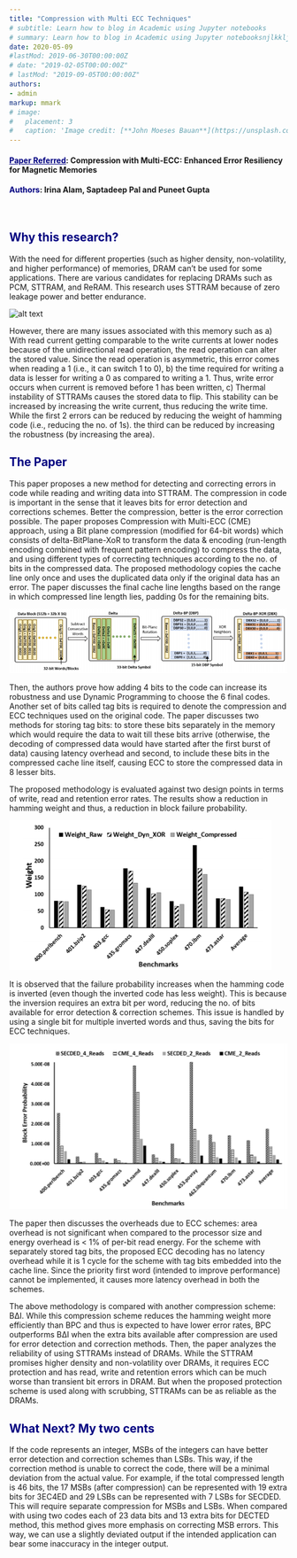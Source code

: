 ```yaml
---
title: "Compression with Multi ECC Techniques"
# subtitle: Learn how to blog in Academic using Jupyter notebooks
# summary: Learn how to blog in Academic using Jupyter notebooksnjlkklj
date: 2020-05-09
#lastMod: 2019-06-30T00:00:00Z
# date: "2019-02-05T00:00:00Z"
# lastMod: "2019-09-05T00:00:00Z"
authors:
- admin
markup: mmark
# image:
#   placement: 3
#   caption: 'Image credit: [**John Moeses Bauan**](https://unsplash.com/photos/OGZtQF8iC0g)'
---
```



<h4><a style="color:navy"; font-weight:normal; href="https://nanocad.ee.ucla.edu/wp-content/papercite-data/pdf/w15.pdf"><u>Paper Referred</u></a>: Compression with Multi-ECC: Enhanced Error
Resiliency for Magnetic Memories</h4>
<h4><span style="color:navy"; font-weight:normal>Authors</span>: Irina Alam, Saptadeep Pal and Puneet Gupta</h4>
<br>
<h2><span style="color:navy">Why this research?</span></h2>

With the need for different properties (such as higher density, non-volatility, and higher performance) of memories, DRAM can’t be used for some applications. There are various candidates for replacing DRAMs such as PCM, STTRAM, and ReRAM. This research uses STTRAM because of zero leakage power and better endurance. 

![alt text](STT_RAM_Schematic.PNG "Schematic of STT-RAM showing the anti-parallel and
parallel states")


However, there are many issues associated with this memory such as a) With read current getting comparable to the write currents at lower nodes because of the unidirectional read operation, the read operation can alter the stored value. Since the read operation is asymmetric, this error comes when reading a 1 (i.e., it can switch 1 to 0), b) the time required for writing a data is lesser for writing a 0 as compared to writing a 1. Thus, write error occurs when current is removed before 1 has been written, c) Thermal instability of STTRAMs causes the stored data to flip. This stability can be increased by increasing the write current, thus reducing the write time. While the first 2 errors can be reduced by reducing the weight of hamming code (i.e., reducing the no. of 1s). the third can be reduced by increasing the robustness (by increasing the area). 

<h2><span style="color:navy">The Paper</span></h2>
This paper proposes a new method for detecting and correcting errors in code while reading and writing data into STTRAM. The compression in code is important in the sense that it leaves bits for error detection and corrections schemes. Better the compression, better is the error correction possible. The paper proposes Compression with Multi-ECC (CME) approach, using a Bit plane compression (modified for 64-bit words) which consists of delta-BitPlane-XoR to transform the data & encoding (run-length encoding combined with frequent pattern encoding) to compress the data, and using different types of correcting techniques according to the no. of bits in the compressed data. The proposed methodology copies the cache line only once and uses the duplicated data only if the original data has an error. The paper discusses the final cache line lengths based on the range in which compressed line length lies, padding 0s for the remaining bits. 

![alt text](BPT_Scheme_Overview.PNG "An overview of the Bit-Plane Transformation scheme")

Then, the authors prove how adding 4 bits to the code can increase its robustness and use Dynamic Programming to choose the 6 final codes. Another set of bits called tag bits is required to denote the compression and ECC techniques used on the original code. The paper discusses two methods for storing tag bits: to store these bits separately in the memory which would require the data to wait till these bits arrive (otherwise, the decoding of compressed data would have started after the first burst of data) causing latency overhead and second, to include these bits in the compressed cache line itself, causing ECC to store the compressed data in 8 lesser bits. 

The proposed methodology is evaluated against two design points in terms of write, read and retention error rates. The results show a reduction in hamming weight and thus, a reduction in block failure probability. 

![alt text](Avg_Hamming_weight_Comparison.PNG "Comparsion of Average Hamming weight for different benchmarks")

It is observed that the failure probability increases when the hamming code is inverted (even though the inverted code has less weight). This is because the inversion requires an extra bit per word, reducing the no. of bits available for error detection & correction schemes. This issue is handled by using a single bit for multiple inverted words and thus, saving the bits for ECC techniques. 

![alt text](Error_rate_Comparison.PNG "Reduction in block error rate induced due to WER, RER and RDR")

The paper then discusses the overheads due to ECC schemes: area overhead is not significant when compared to the processor size and energy overhead is < 1% of per-bit read energy. For the scheme with separately stored tag bits, the proposed ECC decoding has no latency overhead while it is 1 cycle for the scheme with tag bits embedded into the cache line. Since the priority first word (intended to improve performance) cannot be implemented, it causes more latency overhead in both the schemes. 

The above methodology is compared with another compression scheme: BΔI. While this compression scheme reduces the hamming weight more efficiently than BPC and thus is expected to have lower error rates, BPC outperforms BΔI when the extra bits available after compression are used for error detection and correction methods. Then, the paper analyzes the reliability of using STTRAMs instead of DRAMs. While the STTRAM promises higher density and non-volatility over DRAMs, it requires ECC protection and has read, write and retention errors which can be much worse than transient bit errors in DRAM. But when the proposed protection scheme is used along with scrubbing, STTRAMs can be as reliable as the DRAMs. 


<h2><span style="color:navy">What Next? My two cents</span></h2>
If the code represents an integer, MSBs of the integers can have better error detection and correction schemes than LSBs. This way, if the correction method is unable to correct the code, there will be a minimal deviation from the actual value. For example, if the total compressed length is 46 bits, the 17 MSBs (after compression) can be represented with 19 extra bits for 3EC4ED and 29 LSBs can be represented with 7 LSBs for SECDED. This will require separate compression for MSBs and LSBs. When compared with using two codes each of 23 data bits and 13 extra bits for DECTED method, this method gives more emphasis on correcting MSB errors. This way, we can use a slightly deviated output if the intended application can bear some inaccuracy in the integer output.



